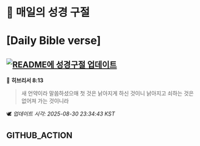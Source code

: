 # 🙏 매일의 성경 구절
# [Daily Bible verse]
## [![README에 성경구절 업데이트](https://github.com/DONGSUKA/first_test/actions/workflows/update-readme-bible.yml/badge.svg)](https://github.com/DONGSUKA/first_test/actions/workflows/update-readme-bible.yml)
<!-- START_BIBLE_VERSE -->
📖 **히브리서 8:13**
> 새 언약이라 말씀하셨으매 첫 것은 낡아지게 하신 것이니 낡아지고 쇠하는 것은 없어져 가는 것이니라

🕊️ _업데이트 시각: 2025-08-30 23:34:43 KST_
  <!-- END_BIBLE_VERSE -->
## GITHUB_ACTION
